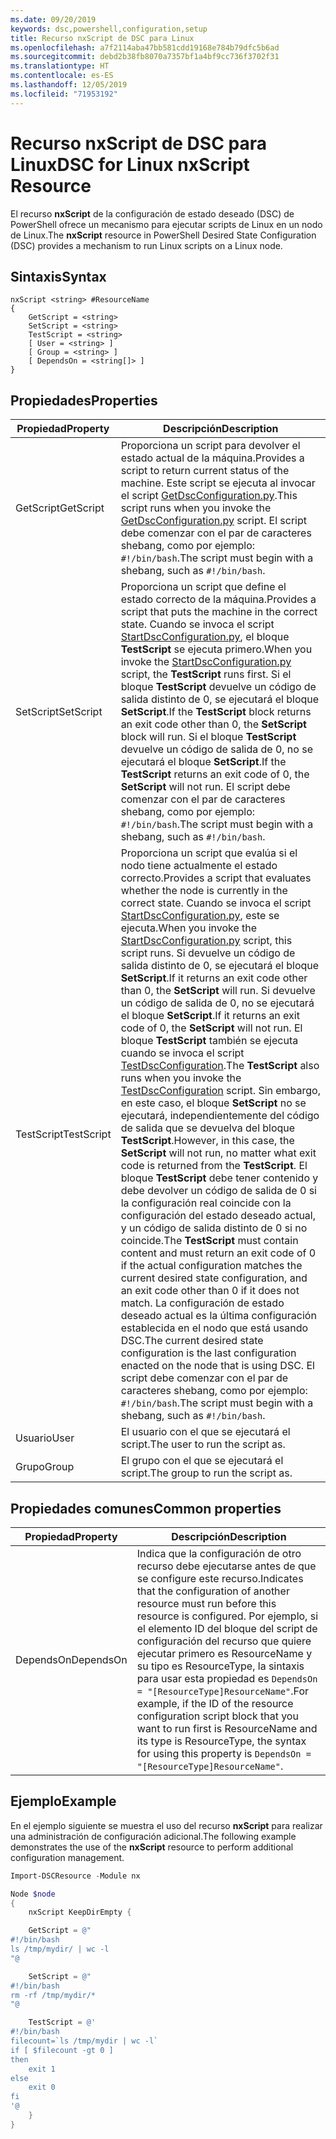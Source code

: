 ```yaml
---
ms.date: 09/20/2019
keywords: dsc,powershell,configuration,setup
title: Recurso nxScript de DSC para Linux
ms.openlocfilehash: a7f2114aba47bb581cdd19168e784b79dfc5b6ad
ms.sourcegitcommit: debd2b38fb8070a7357bf1a4bf9cc736f3702f31
ms.translationtype: HT
ms.contentlocale: es-ES
ms.lasthandoff: 12/05/2019
ms.locfileid: "71953192"
---
```

# <a name="dsc-for-linux-nxscript-resource"></a><span data-ttu-id="c72a8-103">Recurso nxScript de DSC para Linux</span><span class="sxs-lookup"><span data-stu-id="c72a8-103">DSC for Linux nxScript Resource</span></span>

<span data-ttu-id="c72a8-104">El recurso **nxScript** de la configuración de estado deseado (DSC) de PowerShell ofrece un mecanismo para ejecutar scripts de Linux en un nodo de Linux.</span><span class="sxs-lookup"><span data-stu-id="c72a8-104">The **nxScript** resource in PowerShell Desired State Configuration (DSC) provides a mechanism to run Linux scripts on a Linux node.</span></span>

## <a name="syntax"></a><span data-ttu-id="c72a8-105">Sintaxis</span><span class="sxs-lookup"><span data-stu-id="c72a8-105">Syntax</span></span>

```Syntax
nxScript <string> #ResourceName
{
    GetScript = <string>
    SetScript = <string>
    TestScript = <string>
    [ User = <string> ]
    [ Group = <string> ]
    [ DependsOn = <string[]> ]
}
```

## <a name="properties"></a><span data-ttu-id="c72a8-106">Propiedades</span><span class="sxs-lookup"><span data-stu-id="c72a8-106">Properties</span></span>

|<span data-ttu-id="c72a8-107">Propiedad</span><span class="sxs-lookup"><span data-stu-id="c72a8-107">Property</span></span> |<span data-ttu-id="c72a8-108">Descripción</span><span class="sxs-lookup"><span data-stu-id="c72a8-108">Description</span></span> |
|---|---|
|<span data-ttu-id="c72a8-109">GetScript</span><span class="sxs-lookup"><span data-stu-id="c72a8-109">GetScript</span></span> |<span data-ttu-id="c72a8-110">Proporciona un script para devolver el estado actual de la máquina.</span><span class="sxs-lookup"><span data-stu-id="c72a8-110">Provides a script to return current status of the machine.</span></span> <span data-ttu-id="c72a8-111">Este script se ejecuta al invocar el script [GetDscConfiguration.py](https://github.com/Microsoft/PowerShell-DSC-for-Linux#performing-dsc-operations-from-the-linux-computer).</span><span class="sxs-lookup"><span data-stu-id="c72a8-111">This script runs when you invoke the [GetDscConfiguration.py](https://github.com/Microsoft/PowerShell-DSC-for-Linux#performing-dsc-operations-from-the-linux-computer) script.</span></span> <span data-ttu-id="c72a8-112">El script debe comenzar con el par de caracteres shebang, como por ejemplo: `#!/bin/bash`.</span><span class="sxs-lookup"><span data-stu-id="c72a8-112">The script must begin with a shebang, such as `#!/bin/bash`.</span></span> |
|<span data-ttu-id="c72a8-113">SetScript</span><span class="sxs-lookup"><span data-stu-id="c72a8-113">SetScript</span></span> |<span data-ttu-id="c72a8-114">Proporciona un script que define el estado correcto de la máquina.</span><span class="sxs-lookup"><span data-stu-id="c72a8-114">Provides a script that puts the machine in the correct state.</span></span> <span data-ttu-id="c72a8-115">Cuando se invoca el script [StartDscConfiguration.py](https://github.com/Microsoft/PowerShell-DSC-for-Linux#performing-dsc-operations-from-the-linux-computer), el bloque **TestScript** se ejecuta primero.</span><span class="sxs-lookup"><span data-stu-id="c72a8-115">When you invoke the [StartDscConfiguration.py](https://github.com/Microsoft/PowerShell-DSC-for-Linux#performing-dsc-operations-from-the-linux-computer) script, the **TestScript** runs first.</span></span> <span data-ttu-id="c72a8-116">Si el bloque **TestScript** devuelve un código de salida distinto de 0, se ejecutará el bloque **SetScript**.</span><span class="sxs-lookup"><span data-stu-id="c72a8-116">If the **TestScript** block returns an exit code other than 0, the **SetScript** block will run.</span></span> <span data-ttu-id="c72a8-117">Si el bloque **TestScript** devuelve un código de salida de 0, no se ejecutará el bloque **SetScript**.</span><span class="sxs-lookup"><span data-stu-id="c72a8-117">If the **TestScript** returns an exit code of 0, the **SetScript** will not run.</span></span> <span data-ttu-id="c72a8-118">El script debe comenzar con el par de caracteres shebang, como por ejemplo: `#!/bin/bash`.</span><span class="sxs-lookup"><span data-stu-id="c72a8-118">The script must begin with a shebang, such as `#!/bin/bash`.</span></span> |
|<span data-ttu-id="c72a8-119">TestScript</span><span class="sxs-lookup"><span data-stu-id="c72a8-119">TestScript</span></span> |<span data-ttu-id="c72a8-120">Proporciona un script que evalúa si el nodo tiene actualmente el estado correcto.</span><span class="sxs-lookup"><span data-stu-id="c72a8-120">Provides a script that evaluates whether the node is currently in the correct state.</span></span> <span data-ttu-id="c72a8-121">Cuando se invoca el script [StartDscConfiguration.py](https://github.com/Microsoft/PowerShell-DSC-for-Linux#performing-dsc-operations-from-the-linux-computer), este se ejecuta.</span><span class="sxs-lookup"><span data-stu-id="c72a8-121">When you invoke the [StartDscConfiguration.py](https://github.com/Microsoft/PowerShell-DSC-for-Linux#performing-dsc-operations-from-the-linux-computer) script, this script runs.</span></span> <span data-ttu-id="c72a8-122">Si devuelve un código de salida distinto de 0, se ejecutará el bloque **SetScript**.</span><span class="sxs-lookup"><span data-stu-id="c72a8-122">If it returns an exit code other than 0, the **SetScript** will run.</span></span> <span data-ttu-id="c72a8-123">Si devuelve un código de salida de 0, no se ejecutará el bloque **SetScript**.</span><span class="sxs-lookup"><span data-stu-id="c72a8-123">If it returns an exit code of 0, the **SetScript** will not run.</span></span> <span data-ttu-id="c72a8-124">El bloque **TestScript** también se ejecuta cuando se invoca el script [TestDscConfiguration](https://github.com/Microsoft/PowerShell-DSC-for-Linux#performing-dsc-operations-from-the-linux-computer).</span><span class="sxs-lookup"><span data-stu-id="c72a8-124">The **TestScript** also runs when you invoke the [TestDscConfiguration](https://github.com/Microsoft/PowerShell-DSC-for-Linux#performing-dsc-operations-from-the-linux-computer) script.</span></span> <span data-ttu-id="c72a8-125">Sin embargo, en este caso, el bloque **SetScript** no se ejecutará, independientemente del código de salida que se devuelva del bloque **TestScript**.</span><span class="sxs-lookup"><span data-stu-id="c72a8-125">However, in this case, the **SetScript** will not run, no matter what exit code is returned from the **TestScript**.</span></span> <span data-ttu-id="c72a8-126">El bloque **TestScript** debe tener contenido y debe devolver un código de salida de 0 si la configuración real coincide con la configuración del estado deseado actual, y un código de salida distinto de 0 si no coincide.</span><span class="sxs-lookup"><span data-stu-id="c72a8-126">The **TestScript** must contain content and must return an exit code of 0 if the actual configuration matches the current desired state configuration, and an exit code other than 0 if it does not match.</span></span> <span data-ttu-id="c72a8-127">La configuración de estado deseado actual es la última configuración establecida en el nodo que está usando DSC.</span><span class="sxs-lookup"><span data-stu-id="c72a8-127">The current desired state configuration is the last configuration enacted on the node that is using DSC.</span></span> <span data-ttu-id="c72a8-128">El script debe comenzar con el par de caracteres shebang, como por ejemplo: `#!/bin/bash`.</span><span class="sxs-lookup"><span data-stu-id="c72a8-128">The script must begin with a shebang, such as `#!/bin/bash`.</span></span> |
|<span data-ttu-id="c72a8-129">Usuario</span><span class="sxs-lookup"><span data-stu-id="c72a8-129">User</span></span> |<span data-ttu-id="c72a8-130">El usuario con el que se ejecutará el script.</span><span class="sxs-lookup"><span data-stu-id="c72a8-130">The user to run the script as.</span></span> |
|<span data-ttu-id="c72a8-131">Grupo</span><span class="sxs-lookup"><span data-stu-id="c72a8-131">Group</span></span> |<span data-ttu-id="c72a8-132">El grupo con el que se ejecutará el script.</span><span class="sxs-lookup"><span data-stu-id="c72a8-132">The group to run the script as.</span></span> |

## <a name="common-properties"></a><span data-ttu-id="c72a8-133">Propiedades comunes</span><span class="sxs-lookup"><span data-stu-id="c72a8-133">Common properties</span></span>

|<span data-ttu-id="c72a8-134">Propiedad</span><span class="sxs-lookup"><span data-stu-id="c72a8-134">Property</span></span> |<span data-ttu-id="c72a8-135">Descripción</span><span class="sxs-lookup"><span data-stu-id="c72a8-135">Description</span></span> |
|---|---|
|<span data-ttu-id="c72a8-136">DependsOn</span><span class="sxs-lookup"><span data-stu-id="c72a8-136">DependsOn</span></span> |<span data-ttu-id="c72a8-137">Indica que la configuración de otro recurso debe ejecutarse antes de que se configure este recurso.</span><span class="sxs-lookup"><span data-stu-id="c72a8-137">Indicates that the configuration of another resource must run before this resource is configured.</span></span> <span data-ttu-id="c72a8-138">Por ejemplo, si el elemento ID del bloque del script de configuración del recurso que quiere ejecutar primero es ResourceName y su tipo es ResourceType, la sintaxis para usar esta propiedad es `DependsOn = "[ResourceType]ResourceName"`.</span><span class="sxs-lookup"><span data-stu-id="c72a8-138">For example, if the ID of the resource configuration script block that you want to run first is ResourceName and its type is ResourceType, the syntax for using this property is `DependsOn = "[ResourceType]ResourceName"`.</span></span> |

## <a name="example"></a><span data-ttu-id="c72a8-139">Ejemplo</span><span class="sxs-lookup"><span data-stu-id="c72a8-139">Example</span></span>

<span data-ttu-id="c72a8-140">En el ejemplo siguiente se muestra el uso del recurso **nxScript** para realizar una administración de configuración adicional.</span><span class="sxs-lookup"><span data-stu-id="c72a8-140">The following example demonstrates the use of the **nxScript** resource to perform additional configuration management.</span></span>

```powershell
Import-DSCResource -Module nx

Node $node
{
    nxScript KeepDirEmpty {

    GetScript = @"
#!/bin/bash
ls /tmp/mydir/ | wc -l
"@

    SetScript = @"
#!/bin/bash
rm -rf /tmp/mydir/*
"@

    TestScript = @'
#!/bin/bash
filecount=`ls /tmp/mydir | wc -l`
if [ $filecount -gt 0 ]
then
    exit 1
else
    exit 0
fi
'@
    }
}
```
